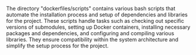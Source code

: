 The directory "dockerfiles/scripts" contains various bash scripts that automate the installation process and setup of dependencies and libraries for the project. These scripts handle tasks such as checking out specific versions of submodules, setting up Docker containers, installing necessary packages and dependencies, and configuring and compiling various libraries. They ensure compatibility within the system architecture and simplify the setup process for the project.